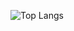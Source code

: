 
<div style="display: flex; width: 100%; justify-content: space-between;">

![Top Langs](https://github-readme-stats.vercel.app/api/top-langs/?username=FeGlaeser&layout=compact)
